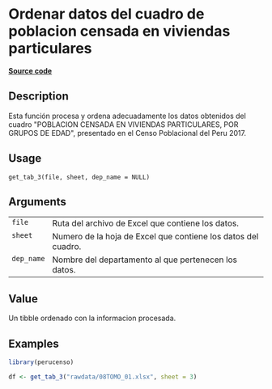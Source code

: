 

# Ordenar datos del cuadro de poblacion censada en viviendas particulares

[**Source code**](https://github.com/PaulESantos/perucenso/tree/master/R/make_tab_3.R#L15)

## Description

Esta función procesa y ordena adecuadamente los datos obtenidos del
cuadro "POBLACION CENSADA EN VIVIENDAS PARTICULARES, POR GRUPOS DE
EDAD", presentado en el Censo Poblacional del Peru 2017.

## Usage

<pre><code class='language-R'>get_tab_3(file, sheet, dep_name = NULL)
</code></pre>

## Arguments

<table>
<tr>
<td style="white-space: nowrap; font-family: monospace; vertical-align: top">
<code id="get_tab_3_:_file">file</code>
</td>
<td>
Ruta del archivo de Excel que contiene los datos.
</td>
</tr>
<tr>
<td style="white-space: nowrap; font-family: monospace; vertical-align: top">
<code id="get_tab_3_:_sheet">sheet</code>
</td>
<td>
Numero de la hoja de Excel que contiene los datos del cuadro.
</td>
</tr>
<tr>
<td style="white-space: nowrap; font-family: monospace; vertical-align: top">
<code id="get_tab_3_:_dep_name">dep_name</code>
</td>
<td>
Nombre del departamento al que pertenecen los datos.
</td>
</tr>
</table>

## Value

Un tibble ordenado con la informacion procesada.

## Examples

``` r
library(perucenso)

df <- get_tab_3("rawdata/08TOMO_01.xlsx", sheet = 3)
```
